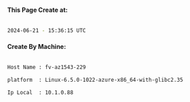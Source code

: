 
   
#### This Page Create at:

```bash

2024-06-21 - 15:36:15 UTC

```

#### Create By Machine:

```bash

Host Name : fv-az1543-229

platform  : Linux-6.5.0-1022-azure-x86_64-with-glibc2.35

Ip Local  : 10.1.0.88

```

